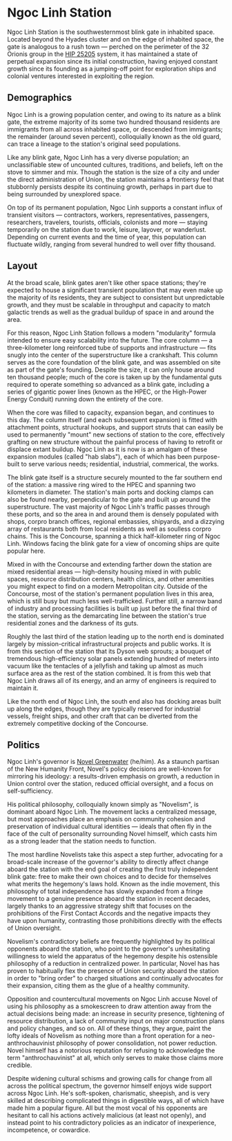# Ngoc Linh Station

Ngoc Linh Station is the southwesternmost blink gate in inhabited space. Located beyond the Hyades cluster and on the edge of inhabited space, the gate is analogous to a rush town — perched on the perimeter of the 32 Orionis group in the [HIP 25205](hip25205.md) system, it has maintained a state of perpetual expansion since its initial construction, having enjoyed constant growth since its founding as a jumping-off point for exploration ships and colonial ventures interested in exploiting the region.

## Demographics

Ngoc Linh is a growing population center, and owing to its nature as a blink gate, the extreme majority of its some two hundred thousand residents are immigrants from all across inhabited space, or descended from immigrants; the remainder (around seven percent), colloquially known as the old guard, can trace a lineage to the station's original seed populations.

Like any blink gate, Ngoc Linh has a very diverse population; an unclassifiable stew of uncounted cultures, traditions, and beliefs, left on the stove to simmer and mix. Though the station is the size of a city and under the direct administration of Union, the station maintains a frontiersy feel that stubbornly persists despite its continuing growth, perhaps in part due to being surrounded by unexplored space.

On top of its permanent population, Ngoc Linh supports a constant influx of transient visitors — contractors, workers, representatives, passengers, researchers, travelers, tourists, officials, colonists and more — staying temporarily on the station due to work, leisure, layover, or wanderlust. Depending on current events and the time of year, this population can fluctuate wildly, ranging from several hundred to well over fifty thousand.

## Layout

At the broad scale, blink gates aren't like other space stations; they're expected to house a significant transient population that may even make up the majority of its residents, they are subject to consistent but unpredictable growth, and they must be scalable in throughput and capacity to match galactic trends as well as the gradual buildup of space in and around the area.

For this reason, Ngoc Linh Station follows a modern "modularity" formula intended to ensure easy scalability into the future. The core column — a three-kilometer long reinforced tube of supports and infrastructure — fits snugly into the center of the superstructure like a crankshaft. This column serves as the core foundation of the blink gate, and was assembled on site as part of the gate's founding. Despite the size, it can only house around ten thousand people; much of the core is taken up by the fundamental guts required to operate something so advanced as a blink gate, including a series of gigantic power lines (known as the HPEC, or the High-Power Energy Conduit) running down the entirety of the core.

When the core was filled to capacity, expansion began, and continues to this day. The column itself (and each subsequent expansion) is fitted with attachment points, structural hookups, and support struts that can easily be used to permanently "mount" new sections of station to the core, effectively grafting on new structure without the painful process of having to retrofit or displace extant buildup. Ngoc Linh as it is now is an amalgam of these expansion modules (called "hab slabs"), each of which has been purpose-built to serve various needs; residential, industrial, commerical, the works.

The blink gate itself is a structure securely mounted to the far southern end of the station: a massive ring wired to the HPEC and spanning two kilometers in diameter. The station's main ports and docking clamps can also be found nearby, perpendicular to the gate and built up around the superstructure. The vast majority of Ngoc Linh's traffic passes through these ports, and so the area in and around them is densely populated with shops, corpro branch offices, regional embassies, shipyards, and a dizzying array of restaurants both from local residents as well as soulless corpro chains. This is the Concourse, spanning a thick half-kilometer ring of Ngoc Linh. Windows facing the blink gate for a view of oncoming ships are quite popular here.

Mixed in with the Concourse and extending farther down the station are mixed residential areas — high-density housing mixed in with public spaces, resource distribution centers, health clinics, and other amenities you might expect to find on a modern Metropolitan city. Outside of the Concourse, most of the station's permanent population lives in this area, which is still busy but much less well-trafficked. Further still, a narrow band of industry and processing facilities is built up just before the final third of the station, serving as the demarcating line between the station's true residential zones and the darkness of its guts.

Roughly the last third of the station leading up to the north end is dominated largely by mission-critical infrastructural projects and public works. It is from this section of the station that its Dyson web sprouts; a bouquet of tremendous high-efficiency solar panels extending hundred of meters into vacuum like the tentacles of a jellyfish and taking up almost as much surface area as the rest of the station combined. It is from this web that Ngoc Linh draws all of its energy, and an army of engineers is required to maintain it.

Like the north end of Ngoc Linh, the south end also has docking areas built up along the edges, though they are typically reserved for industrial vessels, freight ships, and other craft that can be diverted from the extremely competitive docking of the Concourse.

## Politics

Ngoc Linh's governor is [Novel Greenwater](../act-1/people/novelists/novel.md) (he/him). As a staunch partisan of the New Humanity Front, Novel's policy decisions are well-known for mirroring his ideology: a results-driven emphasis on growth, a reduction in Union control over the station, reduced official oversight, and a focus on self-sufficiency.

His political philosophy, colloquially known simply as "Novelism", is dominant aboard Ngoc Linh. The movement lacks a centralized message, but most approaches place an emphasis on community cohesion and preservation of individual cultural identities — ideals that often fly in the face of the cult of personality surrounding Novel himself, which casts him as a strong leader that the station needs to function.

The most hardline Novelists take this aspect a step further, advocating for a broad-scale increase of the governor's ability to directly affect change aboard the station with the end goal of creating the first truly independent blink gate: free to make their own choices and to decide for themselves what merits the hegemony's laws hold. Known as the indie movement, this philosophy of total independence has slowly expanded from a fringe movement to a genuine presence aboard the station in recent decades, largely thanks to an aggressive strategy shift that focuses on the prohibitions of the First Contact Accords and the negative impacts they have upon humanity, contrasting those prohibitions directly with the effects of Union oversight.

Novelism's contradictory beliefs are frequently highlighted by its political opponents aboard the station, who point to the governor's unhesitating willingness to wield the apparatus of the hegemony despite his ostensible philosophy of a reduction in centralized power. In particular, Novel has has proven to habitually flex the presence of Union security aboard the station in order to "bring order" to charged situations and continually advocates for their expansion, citing them as the glue of a healthy community.

Opposition and countercultural movements on Ngoc Linh accuse Novel of using his philosophy as a smokescreen to draw attention away from the actual decisions being made: an increase in security presence, tightening of resource distribution, a lack of community input on major construction plans and policy changes, and so on. All of these things, they argue, paint the lofty ideals of Novelism as nothing more than a front operation for a neo-anthrochauvinist philosophy of power consolidation, not power reduction. Novel himself has a notorious reputation for refusing to acknowledge the term "anthrochauvinist" at all, which only serves to make those claims more credible.

Despite widening cultural schisms and growing calls for change from all across the political spectrum, the governor himself enjoys wide support across Ngoc Linh. He's soft-spoken, charismatic, sheepish, and is very skilled at describing complicated things in digestible ways, all of which have made him a popular figure. All but the most vocal of his opponents are hesitant to call his actions actively malicious (at least not openly), and instead point to his contradictory policies as an indicator of inexperience, incompetence, or cowardice.